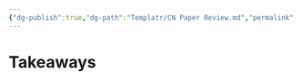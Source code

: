 ```yaml
---
{"dg-publish":true,"dg-path":"Templatr/CN Paper Review.md","permalink":"/templatr/cn-paper-review/","tags":["PaperReview","CSCI651Papers","ComputerNetworks"]}
---
```


# Takeaways
